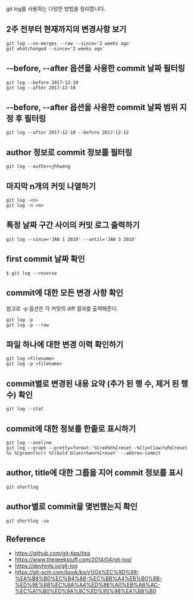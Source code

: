 git log를 사용하는 다양한 방법을 정리합니다.


## 2주 전부터 현재까지의 변경사항 보기
```
git log --no-merges --raw --since='2 weeks ago'
git whatchanged --since='2 weeks ago'
```

## --before, --after 옵션을 사용한 commit 날짜 필터링
```
git log --before 2017-12-10
git log --after 2017-12-10
```

## --before, --after 옵션을 사용한 commit 날짜 범위 지정 후 필터링
```
git log --after 2017-12-10 --before 2017-12-12
```

## author 정보로 commit 정보를 필터링
```
git log --author=jhhwang
```

## 마지막 n개의 커밋 나열하기
```
git log -<n>
git log -n <n>
```

## 특정 날짜 구간 사이의 커밋 로그 출력하기
```
git log --since='JAN 1 2018' --until='JAN 3 2018'
```

## first commit 날짜 확인
```
$ git log --reverse
```

## commit에 대한 모든 변경 사항 확인
참고로 -p 옵션은 각 커밋의 diff 결과를 출력해준다.
```
git log -p
git log -p --raw
```

## 파일 하나에 대한 변경 이력 확인하기
```
git log <filename>
git log -p <filename>
```

## commit별로 변경된 내용 요약 (추가 된 행 수, 제거 된 행 수) 확인
```
git log --stat
```

## commit에 대한 정보를 한줄로 표시하기
```
git log --oneline
git log --graph --pretty=format:'%Cred%h%Creset -%C(yellow)%d%Creset %s %Cgreen(%cr) %C(bold blue)<%an>%Creset' --abbrev-commit
```

## author, title에 대한 그룹을 지어 commit 정보를 표시
```
git shortlog
```

## author별로 commit을 몇번했는지 확인
```
git shortlog -se
```

## Reference
* https://github.com/git-tips/tips
* https://www.thegeekstuff.com/2014/04/git-log/
* https://devhints.io/git-log
* https://git-scm.com/book/ko/v1/Git%EC%9D%98-%EA%B8%B0%EC%B4%88-%EC%BB%A4%EB%B0%8B-%ED%9E%88%EC%8A%A4%ED%86%A0%EB%A6%AC-%EC%A1%B0%ED%9A%8C%ED%95%98%EA%B8%B0
